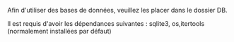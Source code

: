 Afin d'utiliser des bases de données, veuillez les placer dans le dossier DB.

Il est requis d'avoir les dépendances suivantes : sqlite3, os,itertools (normalement installées par défaut)
